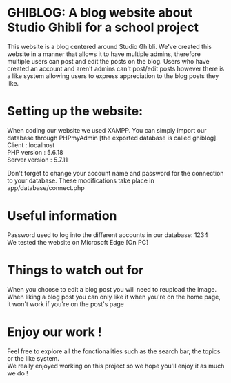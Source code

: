 # GHIBLOG: A blog website about Studio Ghibli for a school project
This website is a blog centered around Studio Ghibli. We've created this website in a manner that allows it to have multiple admins, therefore multiple users can post and edit the posts on the blog. Users who have created an account and aren't admins can't post/edit posts however there is a like system allowing users to express appreciation to the blog posts they like.

# Setting up the website:
When coding our website we used XAMPP. You can simply import our database through PHPmyAdmin [the exported database is called ghiblog].  
Client :  localhost  
PHP version : 5.6.18  
Server version : 5.7.11  
  
Don't forget to change your account name and password for the connection to your database. These modifications take place in app/database/connect.php 

# Useful information
Password used to log into the different accounts in our database: 1234  
We tested the website on Microsoft Edge [On PC]

# Things to watch out for
When you choose to edit a blog post you will need to reupload the image.  
When liking a blog post you can only like it when you're on the home page, it won't work if you're on the post's page

# Enjoy our work !
Feel free to explore all the fonctionalities such as the search bar, the topics or the like system.  
We really enjoyed working on this project so we hope you'll enjoy it as much we do !
